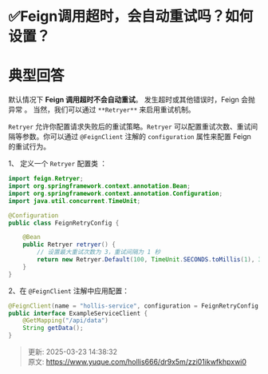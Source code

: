 # ✅Feign调用超时，会自动重试吗？如何设置？

# 典型回答


默认情况下 **Feign 调用超时不会自动重试**。 发生超时或其他错误时，Feign 会抛异常 。 当然，我们可以通过 `**Retryer**` 来启用重试机制。  



`Retryer` 允许你配置请求失败后的重试策略。`Retryer` 可以配置重试次数、重试间隔等参数。你可以通过 `@FeignClient` 注解的 `configuration` 属性来配置 Feign 的重试行为。  



1、 定义一个 `Retryer` 配置类  ：

```java
import feign.Retryer;
import org.springframework.context.annotation.Bean;
import org.springframework.context.annotation.Configuration;
import java.util.concurrent.TimeUnit;

@Configuration
public class FeignRetryConfig {

    @Bean
    public Retryer retryer() {
        // 设置最大重试次数为 3，重试间隔为 1 秒
        return new Retryer.Default(100, TimeUnit.SECONDS.toMillis(1), 3);
    }
}

```



2、在 `@FeignClient` 注解中应用配置：

```java
@FeignClient(name = "hollis-service", configuration = FeignRetryConfig.class)
public interface ExampleServiceClient {
    @GetMapping("/api/data")
    String getData();
}

```



> 更新: 2025-03-23 14:38:32  
> 原文: <https://www.yuque.com/hollis666/dr9x5m/zzi01ikwfkhpxwi0>
